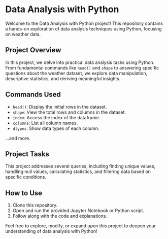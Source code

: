 # Data Analysis with Python

Welcome to the Data Analysis with Python project! This repository contains a hands-on exploration of data analysis techniques using Python, focusing on weather data.

## Project Overview

In this project, we delve into practical data analysis tasks using Python. From fundamental commands like `head()` and `shape` to answering specific questions about the weather dataset, we explore data manipulation, descriptive statistics, and deriving meaningful insights.

## Commands Used

- `head()`: Display the initial rows in the dataset.
- `shape`: View the total rows and columns in the dataset.
- `index`: Access the index of the dataframe.
- `columns`: List all column names.
- `dtypes`: Show data types of each column.

...and more.

## Project Tasks

This project addresses several queries, including finding unique values, handling null values, calculating statistics, and filtering data based on specific conditions.

## How to Use

1. Clone this repository.
2. Open and run the provided Jupyter Notebook or Python script.
3. Follow along with the code and explanations.

Feel free to explore, modify, or expand upon this project to deepen your understanding of data analysis with Python!
